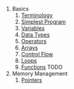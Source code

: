 1. Basics
    1. [Terminology](./terminology/)
    1. [Simplest Program](./simple/)
    2. [Variables](./variables/)
    2. [Data Types](./datatypes/)
    3. [Operators](./operators/)
    3. [Arrays](./arrays/)
    4. [Control Flow](./controlflow/)
    5. [Loops](./loops/)
    6. [Functions](./functions/) TODO
2. Memory Management
    1. [Pointers](/pointers/)